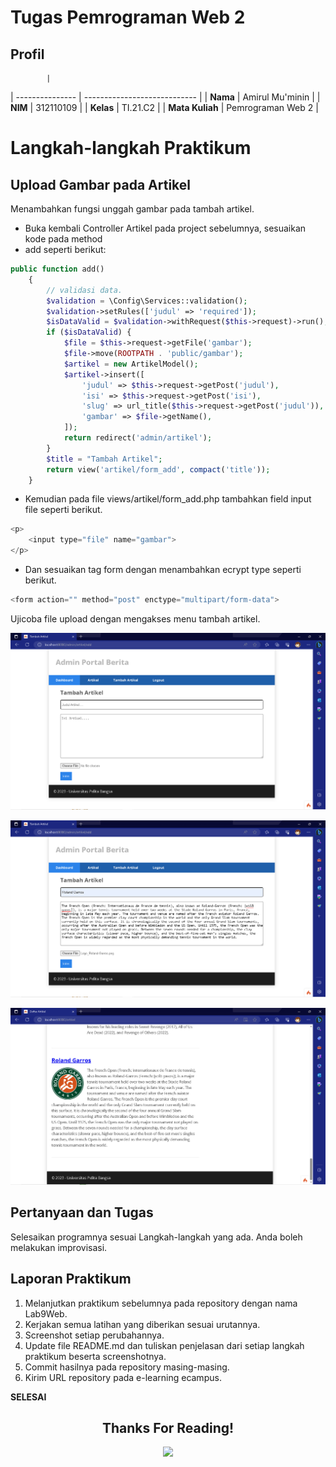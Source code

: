# Tugas Pemrograman Web 2
## Profil
            |
| --------------- | ---------------------------- |
| **Nama**        | Amirul Mu'minin  |
| **NIM**         | 312110109                    |
| **Kelas**       | TI.21.C2                     |
| **Mata Kuliah** | Pemrograman Web 2            |

# Langkah-langkah Praktikum
## Upload Gambar pada Artikel

<p>Menambahkan fungsi unggah gambar pada tambah artikel.</P>

- Buka kembali Controller Artikel pada project sebelumnya, sesuaikan kode pada method
- add seperti berikut:

```php
public function add()
    {
        // validasi data.
        $validation = \Config\Services::validation();
        $validation->setRules(['judul' => 'required']);
        $isDataValid = $validation->withRequest($this->request)->run();
        if ($isDataValid) {
            $file = $this->request->getFile('gambar');
            $file->move(ROOTPATH . 'public/gambar');
            $artikel = new ArtikelModel();
            $artikel->insert([
                'judul' => $this->request->getPost('judul'),
                'isi' => $this->request->getPost('isi'),
                'slug' => url_title($this->request->getPost('judul')),
                'gambar' => $file->getName(),
            ]);
            return redirect('admin/artikel');
        }
        $title = "Tambah Artikel";
        return view('artikel/form_add', compact('title'));
    }
```

- Kemudian pada file views/artikel/form_add.php tambahkan field input file seperti berikut.

```php
<p>
    <input type="file" name="gambar">
</p>
```

- Dan sesuaikan tag form dengan menambahkan ecrypt type seperti berikut.

```php
<form action="" method="post" enctype="multipart/form-data">
```

<p>Ujicoba file upload dengan mengakses menu tambah artikel.</p>

![Upload Gambar](img/Upload_Gambar.png)

![Test](img/test.png)

![Hasil](img/output.png)

## Pertanyaan dan Tugas
<p>Selesaikan programnya sesuai Langkah-langkah yang ada. Anda boleh melakukan improvisasi.</p>

## Laporan Praktikum
1. Melanjutkan praktikum sebelumnya pada repository dengan nama Lab9Web.
2. Kerjakan semua latihan yang diberikan sesuai urutannya.
3. Screenshot setiap perubahannya.
4. Update file README.md dan tuliskan penjelasan dari setiap langkah praktikum beserta
screenshotnya.
5. Commit hasilnya pada repository masing-masing.
6. Kirim URL repository pada e-learning ecampus.

**SELESAI**

<div>
<h2 align="center">Thanks For Reading!</h2>
<div align="center">
<img src="https://media.tenor.com/n9u7zcGqlUQAAAAi/cute-hamster.gif">